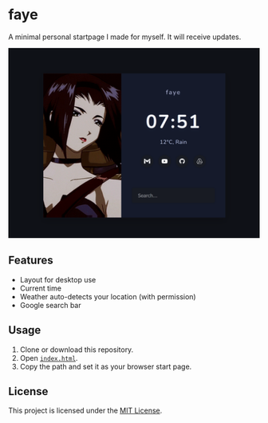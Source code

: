# faye

A minimal personal startpage I made for myself. It will receive updates.

![Screenshot](img/screenshot.png)

## Features

- Layout for desktop use
- Current time
- Weather auto-detects your location (with permission)
- Google search bar

## Usage

1. Clone or download this repository.
2. Open [`index.html`](index.html).
3. Copy the path and set it as your browser start page.


## License

This project is licensed under the [MIT License](LICENSE).
